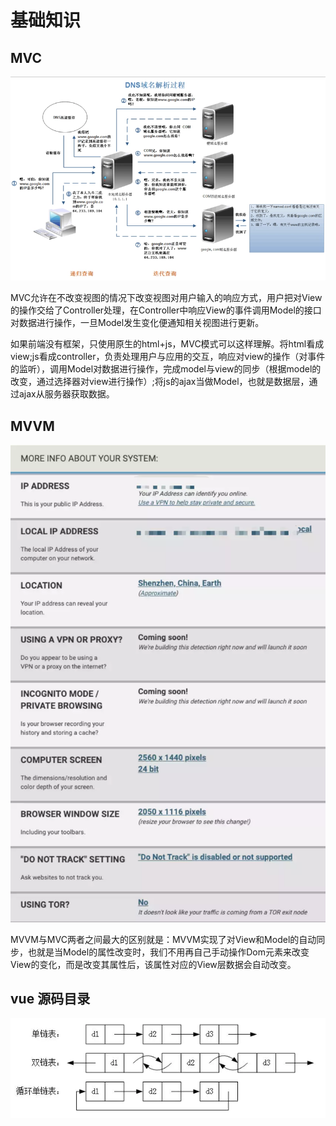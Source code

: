 # 基础知识

## MVC

![](../.gitbook/assets/image%20%28142%29.png)

MVC允许在不改变视图的情况下改变视图对用户输入的响应方式，用户把对View的操作交给了Controller处理，在Controller中响应View的事件调用Model的接口对数据进行操作，一旦Model发生变化便通知相关视图进行更新。

如果前端没有框架，只使用原生的html+js，MVC模式可以这样理解。将html看成view;js看成controller，负责处理用户与应用的交互，响应对view的操作（对事件的监听），调用Model对数据进行操作，完成model与view的同步（根据model的改变，通过选择器对view进行操作）;将js的ajax当做Model，也就是数据层，通过ajax从服务器获取数据。  


## MVVM

![](../.gitbook/assets/image%20%2813%29.png)

MVVM与MVC两者之间最大的区别就是：MVVM实现了对View和Model的自动同步，也就是当Model的属性改变时，我们不用再自己手动操作Dom元素来改变View的变化，而是改变其属性后，该属性对应的View层数据会自动改变。 

## vue 源码目录

![](../.gitbook/assets/image%20%28100%29.png)

